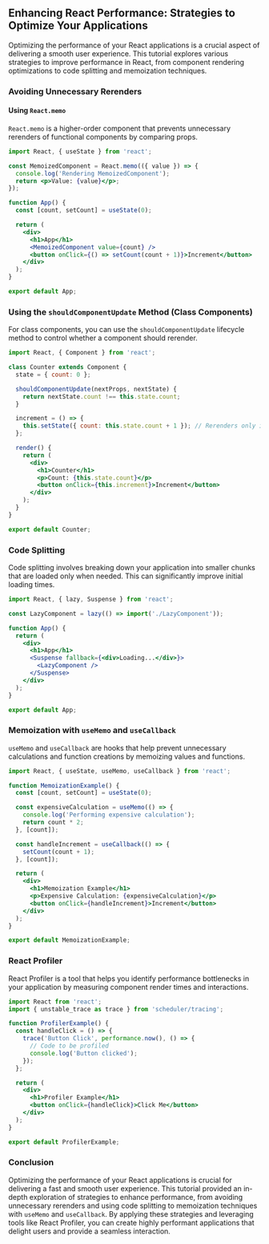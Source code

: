 ## Enhancing React Performance: Strategies to Optimize Your Applications

Optimizing the performance of your React applications is a crucial aspect of delivering a smooth user experience. This tutorial explores various strategies to improve performance in React, from component rendering optimizations to code splitting and memoization techniques.

### Avoiding Unnecessary Rerenders

#### Using `React.memo`

`React.memo` is a higher-order component that prevents unnecessary rerenders of functional components by comparing props.

```jsx
import React, { useState } from 'react';

const MemoizedComponent = React.memo(({ value }) => {
  console.log('Rendering MemoizedComponent');
  return <p>Value: {value}</p>;
});

function App() {
  const [count, setCount] = useState(0);

  return (
    <div>
      <h1>App</h1>
      <MemoizedComponent value={count} />
      <button onClick={() => setCount(count + 1)}>Increment</button>
    </div>
  );
}

export default App;
```

### Using the `shouldComponentUpdate` Method (Class Components)

For class components, you can use the `shouldComponentUpdate` lifecycle method to control whether a component should rerender.

```jsx
import React, { Component } from 'react';

class Counter extends Component {
  state = { count: 0 };

  shouldComponentUpdate(nextProps, nextState) {
    return nextState.count !== this.state.count;
  }

  increment = () => {
    this.setState({ count: this.state.count + 1 }); // Rerenders only if count changes
  };

  render() {
    return (
      <div>
        <h1>Counter</h1>
        <p>Count: {this.state.count}</p>
        <button onClick={this.increment}>Increment</button>
      </div>
    );
  }
}

export default Counter;
```

### Code Splitting

Code splitting involves breaking down your application into smaller chunks that are loaded only when needed. This can significantly improve initial loading times.

```jsx
import React, { lazy, Suspense } from 'react';

const LazyComponent = lazy(() => import('./LazyComponent'));

function App() {
  return (
    <div>
      <h1>App</h1>
      <Suspense fallback={<div>Loading...</div>}>
        <LazyComponent />
      </Suspense>
    </div>
  );
}

export default App;
```

### Memoization with `useMemo` and `useCallback`

`useMemo` and `useCallback` are hooks that help prevent unnecessary calculations and function creations by memoizing values and functions.

```jsx
import React, { useState, useMemo, useCallback } from 'react';

function MemoizationExample() {
  const [count, setCount] = useState(0);

  const expensiveCalculation = useMemo(() => {
    console.log('Performing expensive calculation');
    return count * 2;
  }, [count]);

  const handleIncrement = useCallback(() => {
    setCount(count + 1);
  }, [count]);

  return (
    <div>
      <h1>Memoization Example</h1>
      <p>Expensive Calculation: {expensiveCalculation}</p>
      <button onClick={handleIncrement}>Increment</button>
    </div>
  );
}

export default MemoizationExample;
```

### React Profiler

React Profiler is a tool that helps you identify performance bottlenecks in your application by measuring component render times and interactions.

```jsx
import React from 'react';
import { unstable_trace as trace } from 'scheduler/tracing';

function ProfilerExample() {
  const handleClick = () => {
    trace('Button Click', performance.now(), () => {
      // Code to be profiled
      console.log('Button clicked');
    });
  };

  return (
    <div>
      <h1>Profiler Example</h1>
      <button onClick={handleClick}>Click Me</button>
    </div>
  );
}

export default ProfilerExample;
```

### Conclusion

Optimizing the performance of your React applications is crucial for delivering a fast and smooth user experience. This tutorial provided an in-depth exploration of strategies to enhance performance, from avoiding unnecessary rerenders and using code splitting to memoization techniques with `useMemo` and `useCallback`. By applying these strategies and leveraging tools like React Profiler, you can create highly performant applications that delight users and provide a seamless interaction.